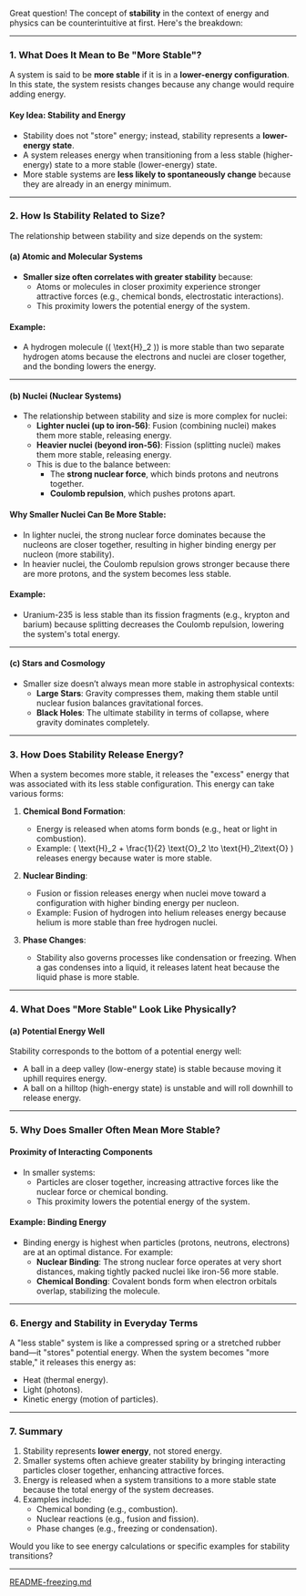 Great question! The concept of **stability** in the context of energy and physics can be counterintuitive at first. Here's the breakdown:

---

### **1. What Does It Mean to Be "More Stable"?**

A system is said to be **more stable** if it is in a **lower-energy configuration**. In this state, the system resists changes because any change would require adding energy.

#### **Key Idea: Stability and Energy**
- Stability does not "store" energy; instead, stability represents a **lower-energy state**.
- A system releases energy when transitioning from a less stable (higher-energy) state to a more stable (lower-energy) state.
- More stable systems are **less likely to spontaneously change** because they are already in an energy minimum.

---

### **2. How Is Stability Related to Size?**
The relationship between stability and size depends on the system:

#### **(a) Atomic and Molecular Systems**
- **Smaller size often correlates with greater stability** because:
  - Atoms or molecules in closer proximity experience stronger attractive forces (e.g., chemical bonds, electrostatic interactions).
  - This proximity lowers the potential energy of the system.

#### **Example**:
- A hydrogen molecule (\( \text{H}_2 \)) is more stable than two separate hydrogen atoms because the electrons and nuclei are closer together, and the bonding lowers the energy.

---

#### **(b) Nuclei (Nuclear Systems)**
- The relationship between stability and size is more complex for nuclei:
  - **Lighter nuclei (up to iron-56)**: Fusion (combining nuclei) makes them more stable, releasing energy.
  - **Heavier nuclei (beyond iron-56)**: Fission (splitting nuclei) makes them more stable, releasing energy.
  - This is due to the balance between:
    - The **strong nuclear force**, which binds protons and neutrons together.
    - **Coulomb repulsion**, which pushes protons apart.

#### **Why Smaller Nuclei Can Be More Stable**:
- In lighter nuclei, the strong nuclear force dominates because the nucleons are closer together, resulting in higher binding energy per nucleon (more stability).
- In heavier nuclei, the Coulomb repulsion grows stronger because there are more protons, and the system becomes less stable.

#### **Example**:
- Uranium-235 is less stable than its fission fragments (e.g., krypton and barium) because splitting decreases the Coulomb repulsion, lowering the system's total energy.

---

#### **(c) Stars and Cosmology**
- Smaller size doesn’t always mean more stable in astrophysical contexts:
  - **Large Stars**: Gravity compresses them, making them stable until nuclear fusion balances gravitational forces.
  - **Black Holes**: The ultimate stability in terms of collapse, where gravity dominates completely.

---

### **3. How Does Stability Release Energy?**
When a system becomes more stable, it releases the "excess" energy that was associated with its less stable configuration. This energy can take various forms:

1. **Chemical Bond Formation**:
   - Energy is released when atoms form bonds (e.g., heat or light in combustion).
   - Example: \( \text{H}_2 + \frac{1}{2} \text{O}_2 \to \text{H}_2\text{O} \) releases energy because water is more stable.

2. **Nuclear Binding**:
   - Fusion or fission releases energy when nuclei move toward a configuration with higher binding energy per nucleon.
   - Example: Fusion of hydrogen into helium releases energy because helium is more stable than free hydrogen nuclei.

3. **Phase Changes**:
   - Stability also governs processes like condensation or freezing. When a gas condenses into a liquid, it releases latent heat because the liquid phase is more stable.

---

### **4. What Does "More Stable" Look Like Physically?**
#### **(a) Potential Energy Well**
Stability corresponds to the bottom of a potential energy well:
- A ball in a deep valley (low-energy state) is stable because moving it uphill requires energy.
- A ball on a hilltop (high-energy state) is unstable and will roll downhill to release energy.

---

### **5. Why Does Smaller Often Mean More Stable?**
#### **Proximity of Interacting Components**
- In smaller systems:
  - Particles are closer together, increasing attractive forces like the nuclear force or chemical bonding.
  - This proximity lowers the potential energy of the system.

#### **Example: Binding Energy**
- Binding energy is highest when particles (protons, neutrons, electrons) are at an optimal distance. For example:
  - **Nuclear Binding**: The strong nuclear force operates at very short distances, making tightly packed nuclei like iron-56 more stable.
  - **Chemical Bonding**: Covalent bonds form when electron orbitals overlap, stabilizing the molecule.

---

### **6. Energy and Stability in Everyday Terms**
A "less stable" system is like a compressed spring or a stretched rubber band—it "stores" potential energy. When the system becomes "more stable," it releases this energy as:
- Heat (thermal energy).
- Light (photons).
- Kinetic energy (motion of particles).

---

### **7. Summary**
1. Stability represents **lower energy**, not stored energy.
2. Smaller systems often achieve greater stability by bringing interacting particles closer together, enhancing attractive forces.
3. Energy is released when a system transitions to a more stable state because the total energy of the system decreases.
4. Examples include:
   - Chemical bonding (e.g., combustion).
   - Nuclear reactions (e.g., fusion and fission).
   - Phase changes (e.g., freezing or condensation).

Would you like to see energy calculations or specific examples for stability transitions?


---

[README-freezing.md](https://t2m.io/f9jZOXN)
